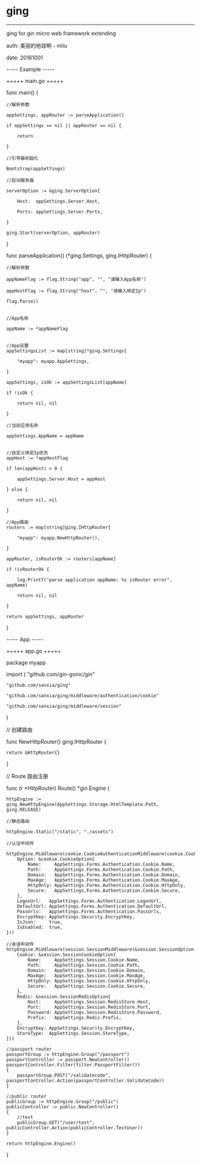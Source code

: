 # ging
--------------
ging for gin micro web framework extending

auth: 美丽的地球啊 - mliu

date: 20161001


----- Example -----

+++++ main.go +++++

func main() {

    //解析参数
    
    appSettings, appRouter := parseApplication()

    if appSettings == nil || appRouter == nil {

        return

    }

    //引导器初始化

    Bootstrap(appSettings)

    //启动服务器

    serverOption := &ging.ServerOption{

        Host:  appSettings.Server.Host,

        Ports: appSettings.Server.Ports,

    }

    ging.Start(serverOption, appRouter)
}


func parseApplication() (*ging.Settings, ging.IHttpRouter) {

    //解析参数

    appNameFlag := flag.String("app", "", "请输入App名称")

    appHostFlag := flag.String("host", "", "请输入绑定Ip")

    flag.Parse()


    //App名称

    appName := *appNameFlag


    //App设置
    appSettingsList := map[string]*ging.Settings{

        "myapp": myapp.AppSettings,

    }

    appSettings, isOk := appSettingsList[appName]

    if !isOk {

        return nil, nil

    }

    //当前应用名称

    appSettings.AppName = appName


    //自定义绑定Ip优先
    appHost := *appHostFlag

    if len(appHost) > 0 {

        appSettings.Server.Host = appHost

    } else {

        return nil, nil

    }

    //App路由
    routers := map[string]ging.IHttpRouter{

        "myapp": myapp.NewHttpRouter(),

    }

    appRouter, isRouterOk := routers[appName]

    if !isRouterOk {

        log.Printf("parse application appName: %s isRouter error", appName)

        return nil, nil

    }

    return appSettings, appRouter

}


----- App -----

+++++ app.go +++++

package myapp

import (
    "github.com/gin-gonic/gin"

    "github.com/sanxia/ging"

    "github.com/sanxia/ging/middleware/authentication/cookie"

    "github.com/sanxia/ging/middleware/session"

)

// 创建路由

func NewHttpRouter() ging.IHttpRouter {

    return &HttpRouter{}

}

// Route 路由注册

func (r *HttpRouter) Route() *gin.Engine {

    httpEngine := ging.NewHttpEngine(AppSettings.Storage.HtmlTemplate.Path, ging.RELEASE)

    //静态路由

    httpEngine.Static("/static", "./assets")

    //认证中间件

    httpEngine.Middleware(cookie.CookieAuthenticationMiddleware(cookie.CookieExtend{
        Option: &cookie.CookieOption{
            Name:     AppSettings.Forms.Authentication.Cookie.Name,
            Path:     AppSettings.Forms.Authentication.Cookie.Path,
            Domain:   AppSettings.Forms.Authentication.Cookie.Domain,
            MaxAge:   AppSettings.Forms.Authentication.Cookie.MaxAge,
            HttpOnly: AppSettings.Forms.Authentication.Cookie.HttpOnly,
            Secure:   AppSettings.Forms.Authentication.Cookie.Secure,
        },
        LogonUrl:   AppSettings.Forms.Authentication.LogonUrl,
        DefaultUrl: AppSettings.Forms.Authentication.DefaultUrl,
        PassUrls:   AppSettings.Forms.Authentication.PassUrls,
        EncryptKey: AppSettings.Security.EncryptKey,
        IsJson:     true,
        IsEnabled:  true,
    }))

    //会话中间件
    httpEngine.Middleware(session.SessionMiddleware(&session.SessionOption{
        Cookie: &session.SessionCookieOption{
            Name:     AppSettings.Session.Cookie.Name,
            Path:     AppSettings.Session.Cookie.Path,
            Domain:   AppSettings.Session.Cookie.Domain,
            MaxAge:   AppSettings.Session.Cookie.MaxAge,
            HttpOnly: AppSettings.Session.Cookie.HttpOnly,
            Secure:   AppSettings.Session.Cookie.Secure,
        },
        Redis: &session.SessionRedisOption{
            Host:     AppSettings.Session.RedisStore.Host,
            Port:     AppSettings.Session.RedisStore.Port,
            Password: AppSettings.Session.RedisStore.Password,
            Prefix:   AppSettings.Redis.Prefix,
        },
        EncryptKey: AppSettings.Security.EncryptKey,
        StoreType:  AppSettings.Session.StoreType,
    }))

    //passport router
    passportGroup := httpEngine.Group("/passport")
    passportController := passport.NewController()
    passportController.Filter(filter.PassportFilter())
    {
        passportGroup.POST("/validatecode", passportController.Action(passportController.ValidateCode))
    }

    //public router
    publicGroup := httpEngine.Group("/public")
    publicController := public.NewController()
    {
        //test
        publicGroup.GET("/user/test", publicController.Action(publicController.TestUser))
    }

    return httpEngine.Engine()
}
